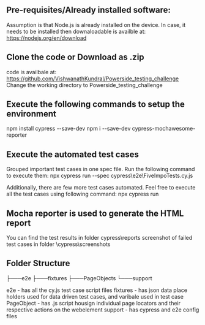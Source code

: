 Pre-requisites/Already installed software:
------
Assumption is that Node.js is already installed on the device.
In case, it needs to be installed then downaloadable is availble at: https://nodejs.org/en/download

Clone the code or Download as .zip
-----
code is availbale at: https://github.com/VishwanathKundral/Powerside_testing_challenge
Change the working directory to Powerside_testing_challenge

Execute the following commands to setup the environment
------
npm install cypress --save-dev
npm i --save-dev cypress-mochawesome-reporter

Execute the automated test cases
------
Grouped important test cases in one spec file. Run the following command to execute them:
npx cypress run --spec cypress\e2e\FiveImpoTests.cy.js

Additionally, there are few more test cases automated. Feel free to execute all the test cases using following command:
npx cypress run

Mocha reporter is used to generate the HTML report
--------
You can find the test results in folder cypress\reports
screenshot of failed test cases in folder \cypress\screenshots

Folder Structure
--------
├───e2e
├───fixtures
├───PageObjects
└───support

e2e - has all the cy.js test case script files
fixtures - has json data place holders used for data driven test cases, and varibale used in test case
PageObject - has .js script housign individual page locators and their respective actions on the webelement
support - has cypress and e2e config files
